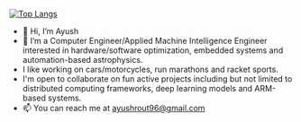 [![Top Langs](https://github-readme-stats.vercel.app/api/top-langs?username=axr6077&layout=compact)](https://github.com/anuraghazra/github-readme-stats)

- 👋 Hi, I’m Ayush
- 👀 I’m a Computer Engineer/Applied Machine Intelligence Engineer interested in hardware/software optimization, embedded systems and automation-based astrophysics. 
- I like working on cars/motorcycles, run marathons and racket sports. 
- I'm open to collaborate on fun active projects including but not limited to distributed computing frameworks, deep learning models and ARM-based systems. 
- 📫 You can reach me at ayushrout96@gmail.com

<!---
axr6077/axr6077 is a ✨ special ✨ repository because its `README.md` (this file) appears on your GitHub profile.
You can click the Preview link to take a look at your changes.
--->
